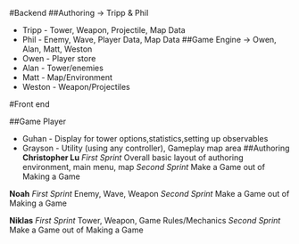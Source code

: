 #Backend
##Authoring -> Tripp & Phil
* Tripp - Tower, Weapon, Projectile, Map Data
* Phil - Enemy, Wave, Player Data, Map Data
##Game Engine -> Owen, Alan, Matt, Weston
* Owen - Player store
* Alan - Tower/enemies
* Matt - Map/Environment
* Weston - Weapon/Projectiles
	
	
#Front end

##Game Player
* Guhan - Display for tower options,statistics,setting up observables
* Grayson - Utility (using any controller), Gameplay map area
##Authoring
**Christopher Lu**
*First Sprint*
Overall basic layout of authoring environment, main menu, map
*Second Sprint*
Make a Game out of Making a Game

**Noah**
*First Sprint*
Enemy, Wave, Weapon
*Second Sprint*
Make a Game out of Making a Game

**Niklas**
*First Sprint*
Tower, Weapon, Game Rules/Mechanics
*Second Sprint*
Make a Game out of Making a Game
